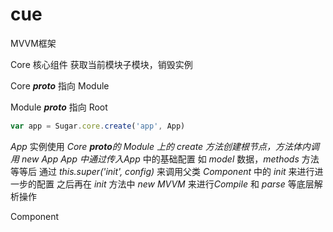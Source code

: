 # cue
MVVM框架

Core 核心组件 获取当前模块子模块，销毁实例

Core *__proto__* 指向 Module

Module *__proto__* 指向 Root

```javascript
var app = Sugar.core.create('app', App)
```
*App* 实例使用 *Core __proto__*的  *Module* 上的 *create* 方法创建根节点，方法体内调用 *new App* 
*App* 中通过传入*App* 中的基础配置 如 *model* 数据，*methods* 方法等等后 通过 *this.super('init', config)* 来调用父类 *Component* 中的 *init* 来进行进一步的配置
之后再在 *init* 方法中 *new MVVM* 来进行*Compile* 和 *parse* 等底层解析操作

Component